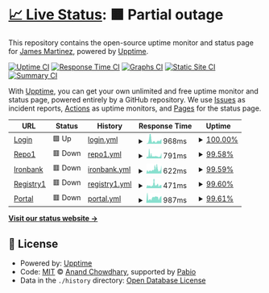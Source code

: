 # [📈 Live Status](https://james-martinez.github.io/dso-mil): <!--live status--> **🟧 Partial outage**

This repository contains the open-source uptime monitor and status page for [James Martinez](https://james-martinez.github.io/dso-mil), powered by [Upptime](https://github.com/upptime/upptime).

[![Uptime CI](https://github.com/james-martinez/dso-mil/workflows/Uptime%20CI/badge.svg)](https://github.com/james-martinez/dso-mil/actions?query=workflow%3A%22Uptime+CI%22)
[![Response Time CI](https://github.com/james-martinez/dso-mil/workflows/Response%20Time%20CI/badge.svg)](https://github.com/james-martinez/dso-mil/actions?query=workflow%3A%22Response+Time+CI%22)
[![Graphs CI](https://github.com/james-martinez/dso-mil/workflows/Graphs%20CI/badge.svg)](https://github.com/james-martinez/dso-mil/actions?query=workflow%3A%22Graphs+CI%22)
[![Static Site CI](https://github.com/james-martinez/dso-mil/workflows/Static%20Site%20CI/badge.svg)](https://github.com/james-martinez/dso-mil/actions?query=workflow%3A%22Static+Site+CI%22)
[![Summary CI](https://github.com/james-martinez/dso-mil/workflows/Summary%20CI/badge.svg)](https://github.com/james-martinez/dso-mil/actions?query=workflow%3A%22Summary+CI%22)

With [Upptime](https://upptime.js.org), you can get your own unlimited and free uptime monitor and status page, powered entirely by a GitHub repository. We use [Issues](https://github.com/james-martinez/dso-mil/issues) as incident reports, [Actions](https://github.com/james-martinez/dso-mil/actions) as uptime monitors, and [Pages](https://james-martinez.github.io/dso-mil) for the status page.

<!--start: status pages-->
<!-- This summary is generated by Upptime (https://github.com/upptime/upptime) -->
<!-- Do not edit this manually, your changes will be overwritten -->
<!-- prettier-ignore -->
| URL | Status | History | Response Time | Uptime |
| --- | ------ | ------- | ------------- | ------ |
| <img alt="" src="https://icons.duckduckgo.com/ip3/login.dso.mil.ico" height="13"> [Login](https://login.dso.mil) | 🟩 Up | [login.yml](https://github.com/james-martinez/dso-mil/commits/HEAD/history/login.yml) | <details><summary><img alt="Response time graph" src="./graphs/login/response-time-week.png" height="20"> 968ms</summary><br><a href="https://james-martinez.github.io/dso-mil/history/login"><img alt="Response time 679" src="https://img.shields.io/endpoint?url=https%3A%2F%2Fraw.githubusercontent.com%2Fjames-martinez%2Fdso-mil%2FHEAD%2Fapi%2Flogin%2Fresponse-time.json"></a><br><a href="https://james-martinez.github.io/dso-mil/history/login"><img alt="24-hour response time 1376" src="https://img.shields.io/endpoint?url=https%3A%2F%2Fraw.githubusercontent.com%2Fjames-martinez%2Fdso-mil%2FHEAD%2Fapi%2Flogin%2Fresponse-time-day.json"></a><br><a href="https://james-martinez.github.io/dso-mil/history/login"><img alt="7-day response time 968" src="https://img.shields.io/endpoint?url=https%3A%2F%2Fraw.githubusercontent.com%2Fjames-martinez%2Fdso-mil%2FHEAD%2Fapi%2Flogin%2Fresponse-time-week.json"></a><br><a href="https://james-martinez.github.io/dso-mil/history/login"><img alt="30-day response time 763" src="https://img.shields.io/endpoint?url=https%3A%2F%2Fraw.githubusercontent.com%2Fjames-martinez%2Fdso-mil%2FHEAD%2Fapi%2Flogin%2Fresponse-time-month.json"></a><br><a href="https://james-martinez.github.io/dso-mil/history/login"><img alt="1-year response time 679" src="https://img.shields.io/endpoint?url=https%3A%2F%2Fraw.githubusercontent.com%2Fjames-martinez%2Fdso-mil%2FHEAD%2Fapi%2Flogin%2Fresponse-time-year.json"></a></details> | <details><summary><a href="https://james-martinez.github.io/dso-mil/history/login">100.00%</a></summary><a href="https://james-martinez.github.io/dso-mil/history/login"><img alt="All-time uptime 98.83%" src="https://img.shields.io/endpoint?url=https%3A%2F%2Fraw.githubusercontent.com%2Fjames-martinez%2Fdso-mil%2FHEAD%2Fapi%2Flogin%2Fuptime.json"></a><br><a href="https://james-martinez.github.io/dso-mil/history/login"><img alt="24-hour uptime 100.00%" src="https://img.shields.io/endpoint?url=https%3A%2F%2Fraw.githubusercontent.com%2Fjames-martinez%2Fdso-mil%2FHEAD%2Fapi%2Flogin%2Fuptime-day.json"></a><br><a href="https://james-martinez.github.io/dso-mil/history/login"><img alt="7-day uptime 100.00%" src="https://img.shields.io/endpoint?url=https%3A%2F%2Fraw.githubusercontent.com%2Fjames-martinez%2Fdso-mil%2FHEAD%2Fapi%2Flogin%2Fuptime-week.json"></a><br><a href="https://james-martinez.github.io/dso-mil/history/login"><img alt="30-day uptime 100.00%" src="https://img.shields.io/endpoint?url=https%3A%2F%2Fraw.githubusercontent.com%2Fjames-martinez%2Fdso-mil%2FHEAD%2Fapi%2Flogin%2Fuptime-month.json"></a><br><a href="https://james-martinez.github.io/dso-mil/history/login"><img alt="1-year uptime 98.83%" src="https://img.shields.io/endpoint?url=https%3A%2F%2Fraw.githubusercontent.com%2Fjames-martinez%2Fdso-mil%2FHEAD%2Fapi%2Flogin%2Fuptime-year.json"></a></details>
| <img alt="" src="https://icons.duckduckgo.com/ip3/repo1.dso.mil.ico" height="13"> [Repo1](https://repo1.dso.mil) | 🟥 Down | [repo1.yml](https://github.com/james-martinez/dso-mil/commits/HEAD/history/repo1.yml) | <details><summary><img alt="Response time graph" src="./graphs/repo1/response-time-week.png" height="20"> 791ms</summary><br><a href="https://james-martinez.github.io/dso-mil/history/repo1"><img alt="Response time 565" src="https://img.shields.io/endpoint?url=https%3A%2F%2Fraw.githubusercontent.com%2Fjames-martinez%2Fdso-mil%2FHEAD%2Fapi%2Frepo1%2Fresponse-time.json"></a><br><a href="https://james-martinez.github.io/dso-mil/history/repo1"><img alt="24-hour response time 1071" src="https://img.shields.io/endpoint?url=https%3A%2F%2Fraw.githubusercontent.com%2Fjames-martinez%2Fdso-mil%2FHEAD%2Fapi%2Frepo1%2Fresponse-time-day.json"></a><br><a href="https://james-martinez.github.io/dso-mil/history/repo1"><img alt="7-day response time 791" src="https://img.shields.io/endpoint?url=https%3A%2F%2Fraw.githubusercontent.com%2Fjames-martinez%2Fdso-mil%2FHEAD%2Fapi%2Frepo1%2Fresponse-time-week.json"></a><br><a href="https://james-martinez.github.io/dso-mil/history/repo1"><img alt="30-day response time 579" src="https://img.shields.io/endpoint?url=https%3A%2F%2Fraw.githubusercontent.com%2Fjames-martinez%2Fdso-mil%2FHEAD%2Fapi%2Frepo1%2Fresponse-time-month.json"></a><br><a href="https://james-martinez.github.io/dso-mil/history/repo1"><img alt="1-year response time 565" src="https://img.shields.io/endpoint?url=https%3A%2F%2Fraw.githubusercontent.com%2Fjames-martinez%2Fdso-mil%2FHEAD%2Fapi%2Frepo1%2Fresponse-time-year.json"></a></details> | <details><summary><a href="https://james-martinez.github.io/dso-mil/history/repo1">99.58%</a></summary><a href="https://james-martinez.github.io/dso-mil/history/repo1"><img alt="All-time uptime 98.67%" src="https://img.shields.io/endpoint?url=https%3A%2F%2Fraw.githubusercontent.com%2Fjames-martinez%2Fdso-mil%2FHEAD%2Fapi%2Frepo1%2Fuptime.json"></a><br><a href="https://james-martinez.github.io/dso-mil/history/repo1"><img alt="24-hour uptime 99.89%" src="https://img.shields.io/endpoint?url=https%3A%2F%2Fraw.githubusercontent.com%2Fjames-martinez%2Fdso-mil%2FHEAD%2Fapi%2Frepo1%2Fuptime-day.json"></a><br><a href="https://james-martinez.github.io/dso-mil/history/repo1"><img alt="7-day uptime 99.58%" src="https://img.shields.io/endpoint?url=https%3A%2F%2Fraw.githubusercontent.com%2Fjames-martinez%2Fdso-mil%2FHEAD%2Fapi%2Frepo1%2Fuptime-week.json"></a><br><a href="https://james-martinez.github.io/dso-mil/history/repo1"><img alt="30-day uptime 99.66%" src="https://img.shields.io/endpoint?url=https%3A%2F%2Fraw.githubusercontent.com%2Fjames-martinez%2Fdso-mil%2FHEAD%2Fapi%2Frepo1%2Fuptime-month.json"></a><br><a href="https://james-martinez.github.io/dso-mil/history/repo1"><img alt="1-year uptime 98.67%" src="https://img.shields.io/endpoint?url=https%3A%2F%2Fraw.githubusercontent.com%2Fjames-martinez%2Fdso-mil%2FHEAD%2Fapi%2Frepo1%2Fuptime-year.json"></a></details>
| <img alt="" src="https://icons.duckduckgo.com/ip3/ironbank.dso.mil.ico" height="13"> [Ironbank](https://ironbank.dso.mil) | 🟥 Down | [ironbank.yml](https://github.com/james-martinez/dso-mil/commits/HEAD/history/ironbank.yml) | <details><summary><img alt="Response time graph" src="./graphs/ironbank/response-time-week.png" height="20"> 622ms</summary><br><a href="https://james-martinez.github.io/dso-mil/history/ironbank"><img alt="Response time 486" src="https://img.shields.io/endpoint?url=https%3A%2F%2Fraw.githubusercontent.com%2Fjames-martinez%2Fdso-mil%2FHEAD%2Fapi%2Fironbank%2Fresponse-time.json"></a><br><a href="https://james-martinez.github.io/dso-mil/history/ironbank"><img alt="24-hour response time 866" src="https://img.shields.io/endpoint?url=https%3A%2F%2Fraw.githubusercontent.com%2Fjames-martinez%2Fdso-mil%2FHEAD%2Fapi%2Fironbank%2Fresponse-time-day.json"></a><br><a href="https://james-martinez.github.io/dso-mil/history/ironbank"><img alt="7-day response time 622" src="https://img.shields.io/endpoint?url=https%3A%2F%2Fraw.githubusercontent.com%2Fjames-martinez%2Fdso-mil%2FHEAD%2Fapi%2Fironbank%2Fresponse-time-week.json"></a><br><a href="https://james-martinez.github.io/dso-mil/history/ironbank"><img alt="30-day response time 496" src="https://img.shields.io/endpoint?url=https%3A%2F%2Fraw.githubusercontent.com%2Fjames-martinez%2Fdso-mil%2FHEAD%2Fapi%2Fironbank%2Fresponse-time-month.json"></a><br><a href="https://james-martinez.github.io/dso-mil/history/ironbank"><img alt="1-year response time 486" src="https://img.shields.io/endpoint?url=https%3A%2F%2Fraw.githubusercontent.com%2Fjames-martinez%2Fdso-mil%2FHEAD%2Fapi%2Fironbank%2Fresponse-time-year.json"></a></details> | <details><summary><a href="https://james-martinez.github.io/dso-mil/history/ironbank">99.59%</a></summary><a href="https://james-martinez.github.io/dso-mil/history/ironbank"><img alt="All-time uptime 98.67%" src="https://img.shields.io/endpoint?url=https%3A%2F%2Fraw.githubusercontent.com%2Fjames-martinez%2Fdso-mil%2FHEAD%2Fapi%2Fironbank%2Fuptime.json"></a><br><a href="https://james-martinez.github.io/dso-mil/history/ironbank"><img alt="24-hour uptime 99.92%" src="https://img.shields.io/endpoint?url=https%3A%2F%2Fraw.githubusercontent.com%2Fjames-martinez%2Fdso-mil%2FHEAD%2Fapi%2Fironbank%2Fuptime-day.json"></a><br><a href="https://james-martinez.github.io/dso-mil/history/ironbank"><img alt="7-day uptime 99.59%" src="https://img.shields.io/endpoint?url=https%3A%2F%2Fraw.githubusercontent.com%2Fjames-martinez%2Fdso-mil%2FHEAD%2Fapi%2Fironbank%2Fuptime-week.json"></a><br><a href="https://james-martinez.github.io/dso-mil/history/ironbank"><img alt="30-day uptime 99.74%" src="https://img.shields.io/endpoint?url=https%3A%2F%2Fraw.githubusercontent.com%2Fjames-martinez%2Fdso-mil%2FHEAD%2Fapi%2Fironbank%2Fuptime-month.json"></a><br><a href="https://james-martinez.github.io/dso-mil/history/ironbank"><img alt="1-year uptime 98.67%" src="https://img.shields.io/endpoint?url=https%3A%2F%2Fraw.githubusercontent.com%2Fjames-martinez%2Fdso-mil%2FHEAD%2Fapi%2Fironbank%2Fuptime-year.json"></a></details>
| <img alt="" src="https://icons.duckduckgo.com/ip3/registry1.dso.mil.ico" height="13"> [Registry1](https://registry1.dso.mil) | 🟥 Down | [registry1.yml](https://github.com/james-martinez/dso-mil/commits/HEAD/history/registry1.yml) | <details><summary><img alt="Response time graph" src="./graphs/registry1/response-time-week.png" height="20"> 471ms</summary><br><a href="https://james-martinez.github.io/dso-mil/history/registry1"><img alt="Response time 376" src="https://img.shields.io/endpoint?url=https%3A%2F%2Fraw.githubusercontent.com%2Fjames-martinez%2Fdso-mil%2FHEAD%2Fapi%2Fregistry1%2Fresponse-time.json"></a><br><a href="https://james-martinez.github.io/dso-mil/history/registry1"><img alt="24-hour response time 468" src="https://img.shields.io/endpoint?url=https%3A%2F%2Fraw.githubusercontent.com%2Fjames-martinez%2Fdso-mil%2FHEAD%2Fapi%2Fregistry1%2Fresponse-time-day.json"></a><br><a href="https://james-martinez.github.io/dso-mil/history/registry1"><img alt="7-day response time 471" src="https://img.shields.io/endpoint?url=https%3A%2F%2Fraw.githubusercontent.com%2Fjames-martinez%2Fdso-mil%2FHEAD%2Fapi%2Fregistry1%2Fresponse-time-week.json"></a><br><a href="https://james-martinez.github.io/dso-mil/history/registry1"><img alt="30-day response time 408" src="https://img.shields.io/endpoint?url=https%3A%2F%2Fraw.githubusercontent.com%2Fjames-martinez%2Fdso-mil%2FHEAD%2Fapi%2Fregistry1%2Fresponse-time-month.json"></a><br><a href="https://james-martinez.github.io/dso-mil/history/registry1"><img alt="1-year response time 376" src="https://img.shields.io/endpoint?url=https%3A%2F%2Fraw.githubusercontent.com%2Fjames-martinez%2Fdso-mil%2FHEAD%2Fapi%2Fregistry1%2Fresponse-time-year.json"></a></details> | <details><summary><a href="https://james-martinez.github.io/dso-mil/history/registry1">99.60%</a></summary><a href="https://james-martinez.github.io/dso-mil/history/registry1"><img alt="All-time uptime 98.98%" src="https://img.shields.io/endpoint?url=https%3A%2F%2Fraw.githubusercontent.com%2Fjames-martinez%2Fdso-mil%2FHEAD%2Fapi%2Fregistry1%2Fuptime.json"></a><br><a href="https://james-martinez.github.io/dso-mil/history/registry1"><img alt="24-hour uptime 99.95%" src="https://img.shields.io/endpoint?url=https%3A%2F%2Fraw.githubusercontent.com%2Fjames-martinez%2Fdso-mil%2FHEAD%2Fapi%2Fregistry1%2Fuptime-day.json"></a><br><a href="https://james-martinez.github.io/dso-mil/history/registry1"><img alt="7-day uptime 99.60%" src="https://img.shields.io/endpoint?url=https%3A%2F%2Fraw.githubusercontent.com%2Fjames-martinez%2Fdso-mil%2FHEAD%2Fapi%2Fregistry1%2Fuptime-week.json"></a><br><a href="https://james-martinez.github.io/dso-mil/history/registry1"><img alt="30-day uptime 99.71%" src="https://img.shields.io/endpoint?url=https%3A%2F%2Fraw.githubusercontent.com%2Fjames-martinez%2Fdso-mil%2FHEAD%2Fapi%2Fregistry1%2Fuptime-month.json"></a><br><a href="https://james-martinez.github.io/dso-mil/history/registry1"><img alt="1-year uptime 98.98%" src="https://img.shields.io/endpoint?url=https%3A%2F%2Fraw.githubusercontent.com%2Fjames-martinez%2Fdso-mil%2FHEAD%2Fapi%2Fregistry1%2Fuptime-year.json"></a></details>
| <img alt="" src="https://icons.duckduckgo.com/ip3/portal.cnap.dso.mil.ico" height="13"> [Portal](https://portal.cnap.dso.mil) | 🟥 Down | [portal.yml](https://github.com/james-martinez/dso-mil/commits/HEAD/history/portal.yml) | <details><summary><img alt="Response time graph" src="./graphs/portal/response-time-week.png" height="20"> 987ms</summary><br><a href="https://james-martinez.github.io/dso-mil/history/portal"><img alt="Response time 984" src="https://img.shields.io/endpoint?url=https%3A%2F%2Fraw.githubusercontent.com%2Fjames-martinez%2Fdso-mil%2FHEAD%2Fapi%2Fportal%2Fresponse-time.json"></a><br><a href="https://james-martinez.github.io/dso-mil/history/portal"><img alt="24-hour response time 1242" src="https://img.shields.io/endpoint?url=https%3A%2F%2Fraw.githubusercontent.com%2Fjames-martinez%2Fdso-mil%2FHEAD%2Fapi%2Fportal%2Fresponse-time-day.json"></a><br><a href="https://james-martinez.github.io/dso-mil/history/portal"><img alt="7-day response time 987" src="https://img.shields.io/endpoint?url=https%3A%2F%2Fraw.githubusercontent.com%2Fjames-martinez%2Fdso-mil%2FHEAD%2Fapi%2Fportal%2Fresponse-time-week.json"></a><br><a href="https://james-martinez.github.io/dso-mil/history/portal"><img alt="30-day response time 984" src="https://img.shields.io/endpoint?url=https%3A%2F%2Fraw.githubusercontent.com%2Fjames-martinez%2Fdso-mil%2FHEAD%2Fapi%2Fportal%2Fresponse-time-month.json"></a><br><a href="https://james-martinez.github.io/dso-mil/history/portal"><img alt="1-year response time 984" src="https://img.shields.io/endpoint?url=https%3A%2F%2Fraw.githubusercontent.com%2Fjames-martinez%2Fdso-mil%2FHEAD%2Fapi%2Fportal%2Fresponse-time-year.json"></a></details> | <details><summary><a href="https://james-martinez.github.io/dso-mil/history/portal">99.61%</a></summary><a href="https://james-martinez.github.io/dso-mil/history/portal"><img alt="All-time uptime 99.78%" src="https://img.shields.io/endpoint?url=https%3A%2F%2Fraw.githubusercontent.com%2Fjames-martinez%2Fdso-mil%2FHEAD%2Fapi%2Fportal%2Fuptime.json"></a><br><a href="https://james-martinez.github.io/dso-mil/history/portal"><img alt="24-hour uptime 99.99%" src="https://img.shields.io/endpoint?url=https%3A%2F%2Fraw.githubusercontent.com%2Fjames-martinez%2Fdso-mil%2FHEAD%2Fapi%2Fportal%2Fuptime-day.json"></a><br><a href="https://james-martinez.github.io/dso-mil/history/portal"><img alt="7-day uptime 99.61%" src="https://img.shields.io/endpoint?url=https%3A%2F%2Fraw.githubusercontent.com%2Fjames-martinez%2Fdso-mil%2FHEAD%2Fapi%2Fportal%2Fuptime-week.json"></a><br><a href="https://james-martinez.github.io/dso-mil/history/portal"><img alt="30-day uptime 99.78%" src="https://img.shields.io/endpoint?url=https%3A%2F%2Fraw.githubusercontent.com%2Fjames-martinez%2Fdso-mil%2FHEAD%2Fapi%2Fportal%2Fuptime-month.json"></a><br><a href="https://james-martinez.github.io/dso-mil/history/portal"><img alt="1-year uptime 99.78%" src="https://img.shields.io/endpoint?url=https%3A%2F%2Fraw.githubusercontent.com%2Fjames-martinez%2Fdso-mil%2FHEAD%2Fapi%2Fportal%2Fuptime-year.json"></a></details>

<!--end: status pages-->

[**Visit our status website →**](https://james-martinez.github.io/dso-mil)

## 📄 License

- Powered by: [Upptime](https://github.com/upptime/upptime)
- Code: [MIT](./LICENSE) © [Anand Chowdhary](https://anandchowdhary.com), supported by [Pabio](https://pabio.com)
- Data in the `./history` directory: [Open Database License](https://opendatacommons.org/licenses/odbl/1-0/)
